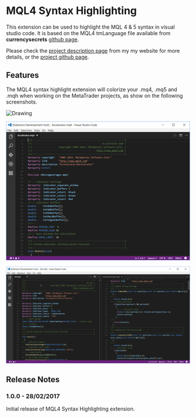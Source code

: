 # MQL4 Syntax Highlighting

This extension can be used to highlight the MQL 4 & 5 syntax in visual studio code. It is based on the MQL4 tmLanguage file available from **currencysecrets** [github page](https://github.com/currencysecrets/mql4/blob/master/Syntaxes/MQL4.tmLanguage).

Please check the [project description page](http://wiki.nervtech.org/doku.php?id=public:projects:vscode_mql4_syntax:vscode_mql4_syntax) from my my website for more details, or the [project github page](https://github.com/roche-emmanuel/vscode_mql4_syntax).

## Features

The MQL4 syntax highlight extension will colorize your .mq4, .mq5 and .mqh when working on the MetaTrader projects, as show on the following screenshots.

<img src="drawing.jpg" alt="Drawing" style="width: 200px;"/>

<p align="center">
  <img src="images/mql4_view.png" alt="[Default MQL4 syntax highlight" width="800"/>
</p>

<p align="center">
  <img src="images/mql5_view.png" alt="[Default MQL5 syntax highlight" width="800"/>
</p>


## Release Notes

### 1.0.0 - 28/02/2017

Initial release of MQL4 Syntax Highlighting extension.
